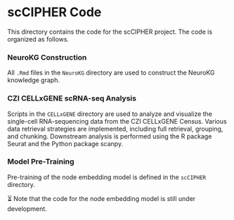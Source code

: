 # scCIPHER Code

This directory contains the code for the scCIPHER project. The code is organized as follows.

### NeuroKG Construction

All `.Rmd` files in the `NeuroKG` directory are used to construct the NeuroKG knowledge graph.

### CZI CELLxGENE scRNA-seq Analysis

Scripts in the `CELLxGENE` directory are used to analyze and visualize the single-cell RNA-sequencing data from the CZI CELLxGENE Census. Various data retrieval strategies are implemented, including full retrieval, grouping, and chunking. Downstream analysis is performed using the R package Seurat and the Python package scanpy.

### Model Pre-Training

Pre-training of the node embedding model is defined in the `scCIPHER` directory.

⏳ Note that the code for the node embedding model is still under development.